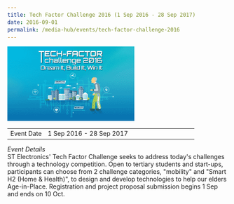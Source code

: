 ```yaml
---
title: Tech Factor Challenge 2016 (1 Sep 2016 - 28 Sep 2017)
date: 2016-09-01
permalink: /media-hub/events/tech-factor-challenge-2016
---
```


![Tech Factor Challenge 2016](/images/media-hub/events/till-2020/tech-factor-challenge-2016.png)

<table style="width:100%">
  <tr>
    <td style="width:20%">Event Date</td>	
    <td style="width:80%">1 Sep 2016 - 28 Sep 2017</td>	
  </tr>
</table>

*Event Details*<br>
ST Electronics' Tech Factor Challenge seeks to address today's challenges through a technology competition. Open to tertiary students and start-ups, participants can choose from 2 challenge categories, "mobility" and "Smart H2 (Home & Health)", to design and develop technologies to help our elders Age-in-Place. Registration and project proposal submission begins 1 Sep and ends on 10 Oct.